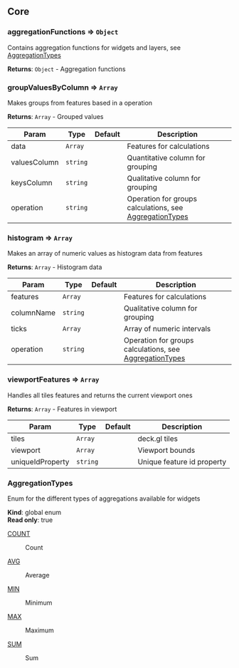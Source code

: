 ## Core

### aggregationFunctions ⇒ <code>Object</code>

Contains aggregation functions for widgets and layers, see [AggregationTypes](#aggregationtypes)

**Returns**: <code>Object</code> - Aggregation functions

### groupValuesByColumn ⇒ <code>Array</code>

Makes groups from features based in a operation

**Returns**: <code>Array</code> - Grouped values

| Param        | Type                | Default | Description                                                                  |
| ------------ | ------------------- | ------- | ---------------------------------------------------------------------------- |
| data         | <code>Array</code>  |         | Features for calculations                                                    |
| valuesColumn | <code>string</code> |         | Quantitative column for grouping                                             |
| keysColumn   | <code>string</code> |         | Qualitative column for grouping                                              |
| operation    | <code>string</code> |         | Operation for groups calculations, see [AggregationTypes](#aggregationtypes) |

### histogram ⇒ <code>Array</code>

Makes an array of numeric values as histogram data from features

**Returns**: <code>Array</code> - Histogram data

| Param      | Type                | Default | Description                                                                  |
| ---------- | ------------------- | ------- | ---------------------------------------------------------------------------- |
| features   | <code>Array</code>  |         | Features for calculations                                                    |
| columnName | <code>string</code> |         | Qualitative column for grouping                                              |
| ticks      | <code>Array</code>  |         | Array of numeric intervals                                                   |
| operation  | <code>string</code> |         | Operation for groups calculations, see [AggregationTypes](#aggregationtypes) |

### viewportFeatures ⇒ <code>Array</code>

Handles all tiles features and returns the current viewport ones

**Returns**: <code>Array</code> - Features in viewport

| Param            | Type                | Default | Description                |
| ---------------- | ------------------- | ------- | -------------------------- |
| tiles            | <code>Array</code>  |         | deck.gl tiles              |
| viewport         | <code>Array</code>  |         | Viewport bounds            |
| uniqueIdProperty | <code>string</code> |         | Unique feature id property |

### AggregationTypes

Enum for the different types of aggregations available for widgets

**Kind**: global enum  
**Read only**: true

<dl>
<dt><a href="#COUNT">COUNT</a></dt>
<dd><p>Count</p>
</dd>
<dt><a href="#AVG">AVG</a></dt>
<dd><p>Average</p>
</dd>
<dt><a href="#MIN">MIN</a></dt>
<dd><p>Minimum</p>
</dd>
<dt><a href="#MAX">MAX</a></dt>
<dd><p>Maximum</p>
</dd>
<dt><a href="#SUM">SUM</a></dt>
<dd><p>Sum</p>
</dd>
</dl>
